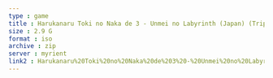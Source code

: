 ```yaml
---
type : game
title : Harukanaru Toki no Naka de 3 - Unmei no Labyrinth (Japan) (Triple Pack)
size : 2.9 G
format : iso
archive : zip
server : myrient
link2 : Harukanaru%20Toki%20no%20Naka%20de%203%20-%20Unmei%20no%20Labyrinth%20%28Japan%29%20%28Triple%20Pack%29
---
```

